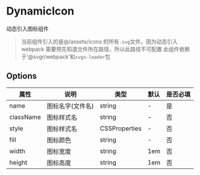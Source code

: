 # DynamicIcon

动态引入图标组件

> 当前组件引入的是@/assets/icons 的所有`.svg`文件。因为动态引入 webpack 需要预先知道文件所在路径，所以此路径不可配置
> 此组件依赖于‘@svgr/webpack’和`svgo-loader`包

## Options

| 属性      | 说明             | 类型          | 默认 | 是否必填 |
| --------- | ---------------- | ------------- | ---- | -------- |
| name      | 图标名字(文件名) | string        | -    | 是       |
| className | 图标样式名       | string        | -    | 否       |
| style     | 图标样式名       | CSSProperties | -    | 否       |
| fill      | 图标颜色         | string        | -    | 否       |
| width     | 图标宽度         | string        | 1em  | 否       |
| height    | 图标高度         | string        | 1em  | 否       |
